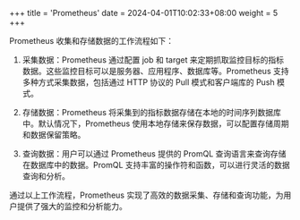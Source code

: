 +++
title = 'Prometheus'
date = 2024-04-01T10:02:33+08:00
weight = 5
+++

Prometheus 收集和存储数据的工作流程如下：

1. 采集数据：Prometheus 通过配置 job 和 target 来定期抓取监控目标的指标数据。这些监控目标可以是服务器、应用程序、数据库等。Prometheus 支持多种方式采集数据，包括通过 HTTP 协议的 Pull 模式和客户端库的 Push 模式。

2. 存储数据：Prometheus 将采集到的指标数据存储在本地的时间序列数据库中。默认情况下，Prometheus 使用本地存储来保存数据，可以配置存储周期和数据保留策略。

3. 查询数据：用户可以通过 Prometheus 提供的 PromQL 查询语言来查询存储在数据库中的数据。PromQL 支持丰富的操作符和函数，可以进行灵活的数据查询和分析。

通过以上工作流程，Prometheus 实现了高效的数据采集、存储和查询功能，为用户提供了强大的监控和分析能力。
